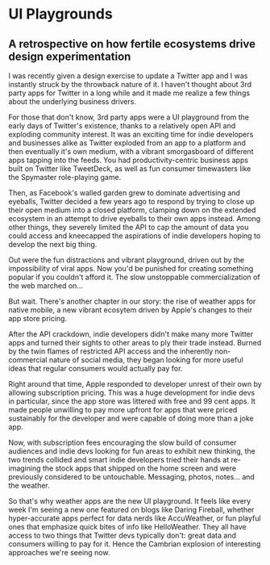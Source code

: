 # UI Playgrounds
## A retrospective on how fertile ecosystems drive design experimentation

I was recently given a design exercise to update a Twitter app and I was instantly struck by the throwback nature of it. I haven't thought about 3rd party apps for Twitter in a long while and it made me realize a few things about the underlying business drivers.

For those that don't know, 3rd party apps were a UI playground from the early days of Twitter's existence, thanks to a relatively open API and exploding community interest. It was an exciting time for indie developers and businesses alike as Twitter exploded from an app to a platform and then eventually it's own medium, with a vibrant smorgasboard of different apps tapping into the feeds. You had productivity-centric business apps built on Twitter like TweetDeck, as well as fun consumer timewasters like the Spymaster role-playing game.

Then, as Facebook's walled garden grew to dominate advertising and eyeballs, Twitter decided a few years ago to respond by trying to close up their open medium into a closed platform, clamping down on the extended ecosystem in an attempt to drive eyeballs to their own apps instead. Among other things, they severely limited the API to cap the amount of data you could access and kneecapped the aspirations of indie developers hoping to develop the next big thing.

Out were the fun distractions and vibrant playground, driven out by the impossibility of viral apps. Now you'd be punished for creating something popular if you couldn't afford it. The slow unstoppable commercialization of the web marched on...

But wait. There's another chapter in our story: the rise of weather apps for native mobile, a new vibrant ecosytem driven by Apple's changes to their app store pricing.

After the API crackdown, indie developers didn't make many more Twitter apps and turned their sights to other areas to ply their trade instead. Burned by the twin flames of restricted API access and the inherently non-commercial nature of social media, they began looking for more useful ideas that regular consumers would actually pay for. 

Right around that time, Apple responded to developer unrest of their own by allowing subscription pricing. This was a huge development for indie devs in particular, since the app store was littered with free and 99 cent apps. It made people unwilling to pay more upfront for apps that were priced sustainably for the developer and were capable of doing more than a joke app.

Now, with subscription fees encouraging the slow build of consumer audiences and indie devs looking for fun areas to exhibit new thinking, the two trends collided and smart indie developers tried their hands at re-imagining the stock apps that shipped on the home screen and were previously considered to be untouchable. Messaging, photos, notes... and the weather.

So that's why weather apps are the new UI playground. It feels like every week I'm seeing a new one featured on blogs like Daring Fireball, whether hyper-accurate apps perfect for data nerds like AccuWeather, or fun playful ones that emphasize quick bites of info like HelloWeather. They all have access to two things that Twitter devs typically don't: great data and consumers willing to pay for it. Hence the Cambrian explosion of interesting approaches we're seeing now.



